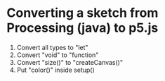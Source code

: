 # Converting a sketch from Processing (java) to p5.js

1. Convert all types to "let"
2. Convert "void" to "function"
3. Convert "size()" to "createCanvas()"
4. Put "color()" inside setup()
